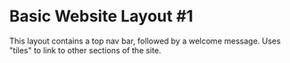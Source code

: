 # Basic Website Layout #1

This layout contains a top nav bar, followed by a welcome message.
Uses "tiles" to link to other sections of the site.
